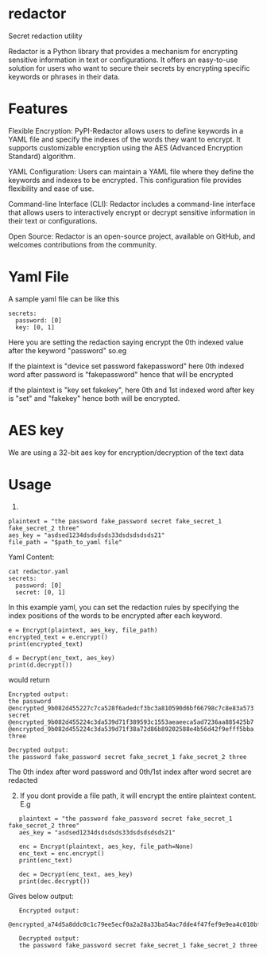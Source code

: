# redactor
Secret redaction utility

Redactor is a Python library that provides a mechanism for encrypting sensitive information in text or configurations. It offers an easy-to-use solution for users who want to secure their secrets by encrypting specific keywords or phrases in their data.

# Features
Flexible Encryption: PyPI-Redactor allows users to define keywords in a YAML file and specify the indexes of the words they want to encrypt. It supports customizable encryption using the AES (Advanced Encryption Standard) algorithm.

YAML Configuration: Users can maintain a YAML file where they define the keywords and indexes to be encrypted. This configuration file provides flexibility and ease of use.

Command-line Interface (CLI): Redactor includes a command-line interface that allows users to interactively encrypt or decrypt sensitive information in their text or configurations.

Open Source: Redactor is an open-source project, available on GitHub, and welcomes contributions from the community.

# Yaml File
A sample yaml file can be like this

```
secrets:
  password: [0]
  key: [0, 1]
```
Here you are setting the redaction saying encrypt the 0th indexed value after the keyword "password" so.eg

If the plaintext is "device set password fakepassword" here 0th indexed word after password is "fakepassword" hence that will be encrypted

if the plaintext is "key set fakekey", here 0th and 1st indexed word after key is "set" and "fakekey" hence both will be encrypted.

# AES key
We are using a 32-bit aes key for encryption/decryption of the text data

# Usage

1)
```
plaintext = "the password fake_password secret fake_secret_1 fake_secret_2 three"
aes_key = "asdsed1234dsdsdsds33dsdsdsdsds21"
file_path = "$path_to_yaml file"
```
Yaml Content:
```
cat redactor.yaml
secrets:
  password: [0]
  secret: [0, 1]
```

In this example yaml, you can set the redaction rules by specifying the index positions of the words to be encrypted after each keyword.

```
e = Encrypt(plaintext, aes_key, file_path)
encrypted_text = e.encrypt()
print(encrypted_text)

d = Decrypt(enc_text, aes_key)
print(d.decrypt())
```
would return
```
Encrypted output:
the password @encrypted_9b082d455227c7ca528f6adedcf3bc3a810590d6bf66798c7c8e83a573 secret @encrypted_9b082d455224c3da539d71f389593c1553aeaeeca5ad7236aa885425b7 @encrypted_9b082d455224c3da539d71f38a72d86b89202588e4b56d42f9efff5bba three

Decrypted output:
the password fake_password secret fake_secret_1 fake_secret_2 three
```

The 0th index after word password and 0th/1st index after word secret are redacted


2) If you dont provide a file path, it will encrypt the entire plaintext content. E.g
```
   plaintext = "the password fake_password secret fake_secret_1 fake_secret_2 three"
   aes_key = "asdsed1234dsdsdsds33dsdsdsdsds21"

   enc = Encrypt(plaintext, aes_key, file_path=None)
   enc_text = enc.encrypt()
   print(enc_text)

   dec = Decrypt(enc_text, aes_key)
   print(dec.decrypt())
```
   Gives below output:
```
   Encrypted output:
   @encrypted_a74d5a8ddc0c1c79ee5ecf0a2a28a33ba54ac7dde4f47fef9e9ea4c010bf22e5492de6f54334b4b4d8152ce3d6f902a4e554fffded6a53fad7b6360049e95e35ab4b3e2d35625606693825a77ff0f4fb10c5f7

   Decrypted output:
   the password fake_password secret fake_secret_1 fake_secret_2 three
```









